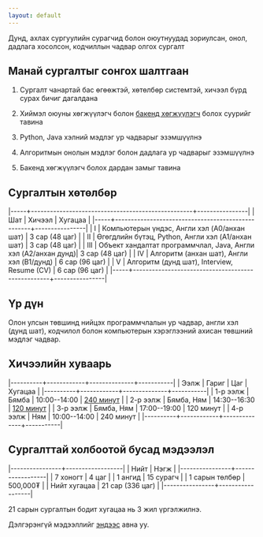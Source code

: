 ```yaml
---
layout: default
---
```


Дунд, ахлах сургуулийн сурагчид болон оюутнуудад зориулсан, онол, дадлага хосолсон, кодчиллын чадвар олгох сургалт

## Манай сургалтыг сонгох шалтгаан

1. Сургалт чанартай бас өгөөжтэй, хөтөлбөр системтэй, хичээл бүрд сурах бичиг дагалдана
   
1. Хиймэл оюуны хөгжүүлэгч болон [бакенд хөгжүүлэгч](./backend.md) болох суурийг тавина

1. Python, Java хэлний мэдлэг ур чадварыг эзэмшүүлнэ

1. Алгоритмын онолын мэдлэг болон дадлага ур чадварыг эзэмшүүлнэ

1. Бакенд хөгжүүлэгч болох дардан замыг тавина

## Сургалтын хөтөлбөр

|-----+---------------------------------------------------+----------------|
| Шат | Хичээл                                            | Хугацаа        |
|-----+---------------------------------------------------+----------------|
| I   | Компьютерын үндэс, Англи хэл (A0/анхан шат)       | 3 сар (48 цаг) |
| II  | Өгөгдлийн бүтэц, Python, Англи хэл (A1/анхан шат) | 3 сар (48 цаг) |
| III | Объект хандалтат программчлал, Java, Англи хэл (A2/анхан дунд)| 3 сар (48 цаг) |
| IV  | Алгоритм (анхан шат), Англи хэл (B1/дунд)         | 6 сар (96 цаг) |
| V   | Алгоритм (дунд шат), Interview, Resume (CV)       | 6 сар (96 цаг) |
|-----+---------------------------------------------------+----------------|

## Үр дүн

Олон улсын төвшинд нийцэх программчлалын ур чадвар, англи хэл (дунд шат), кодчилол болон компьютерын хэрэглээний ахисан төвшний мэдлэг чадвар.

## Хичээлийн хуваарь

|----------+------------+--------------+-----------|
| Ээлж     | Гариг      |          Цаг | Хугацаа   |
|----------+------------+--------------+-----------|
| 1-р ээлж | Бямба      | 10:00--14:00 | [240 минут](/faq.html#240) |
| 2-р ээлж | Бямба, Ням | 14:30--16:30 | [120 минут](/faq.html#120) |
| 3-р ээлж | Бямба, Ням | 17:00--19:00 | 120 минут |
| 4-р ээлж | Ням        | 10:00--14:00 | 240 минут |
|----------+------------+--------------+-----------|

## Сургалттай холбоотой бусад мэдээлэл

|----------------+------------------|
| Нийт           | Нэгж             |
|----------------+------------------|
| 7 хоногт       | 4 цаг            |
| 1 ангид        | 15 сурагч        |
| 1 сарын төлбөр | 500,000₮         |
| Нийт хугацаа   | 21 сар (336 цаг) |
|----------------+------------------|

21 сарын сургалтын бодит хугацаа нь 3 жил үргэлжилнэ.

Дэлгэрэнгүй мэдээллийг [эндээс](./faq.md) авна уу.

